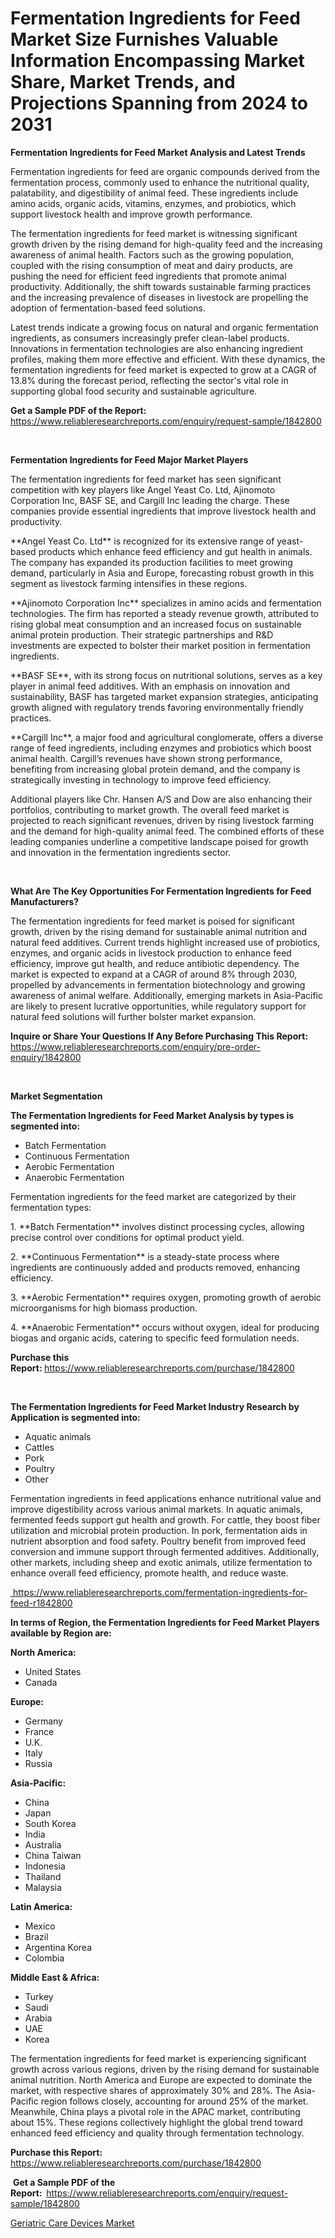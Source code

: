 <p><h1>Fermentation Ingredients for Feed Market Size Furnishes Valuable Information Encompassing Market Share, Market Trends, and Projections Spanning from 2024 to 2031</h1></p><p><strong>Fermentation Ingredients for Feed Market Analysis and Latest Trends</strong></p>
<p><p>Fermentation ingredients for feed are organic compounds derived from the fermentation process, commonly used to enhance the nutritional quality, palatability, and digestibility of animal feed. These ingredients include amino acids, organic acids, vitamins, enzymes, and probiotics, which support livestock health and improve growth performance. </p><p>The fermentation ingredients for feed market is witnessing significant growth driven by the rising demand for high-quality feed and the increasing awareness of animal health. Factors such as the growing population, coupled with the rising consumption of meat and dairy products, are pushing the need for efficient feed ingredients that promote animal productivity. Additionally, the shift towards sustainable farming practices and the increasing prevalence of diseases in livestock are propelling the adoption of fermentation-based feed solutions.</p><p>Latest trends indicate a growing focus on natural and organic fermentation ingredients, as consumers increasingly prefer clean-label products. Innovations in fermentation technologies are also enhancing ingredient profiles, making them more effective and efficient. With these dynamics, the fermentation ingredients for feed market is expected to grow at a CAGR of 13.8% during the forecast period, reflecting the sector's vital role in supporting global food security and sustainable agriculture.</p></p>
<p><strong>Get a Sample PDF of the Report:&nbsp;</strong> <a href="https://www.reliableresearchreports.com/enquiry/request-sample/1842800?utm_campaign=41&utm_medium=2&utm_source=Github&utm_content=ia&utm_term=01012025&utm_id=fermentation-ingredients-for-feed">https://www.reliableresearchreports.com/enquiry/request-sample/1842800</a></p>
<p>&nbsp;</p>
<p><strong>Fermentation Ingredients for Feed Major Market Players</strong></p>
<p><p>The fermentation ingredients for feed market has seen significant competition with key players like Angel Yeast Co. Ltd, Ajinomoto Corporation Inc, BASF SE, and Cargill Inc leading the charge. These companies provide essential ingredients that improve livestock health and productivity.</p><p>**Angel Yeast Co. Ltd** is recognized for its extensive range of yeast-based products which enhance feed efficiency and gut health in animals. The company has expanded its production facilities to meet growing demand, particularly in Asia and Europe, forecasting robust growth in this segment as livestock farming intensifies in these regions. </p><p>**Ajinomoto Corporation Inc** specializes in amino acids and fermentation technologies. The firm has reported a steady revenue growth, attributed to rising global meat consumption and an increased focus on sustainable animal protein production. Their strategic partnerships and R&D investments are expected to bolster their market position in fermentation ingredients.</p><p>**BASF SE**, with its strong focus on nutritional solutions, serves as a key player in animal feed additives. With an emphasis on innovation and sustainability, BASF has targeted market expansion strategies, anticipating growth aligned with regulatory trends favoring environmentally friendly practices. </p><p>**Cargill Inc**, a major food and agricultural conglomerate, offers a diverse range of feed ingredients, including enzymes and probiotics which boost animal health. Cargill’s revenues have shown strong performance, benefiting from increasing global protein demand, and the company is strategically investing in technology to improve feed efficiency.</p><p>Additional players like Chr. Hansen A/S and Dow are also enhancing their portfolios, contributing to market growth. The overall feed market is projected to reach significant revenues, driven by rising livestock farming and the demand for high-quality animal feed. The combined efforts of these leading companies underline a competitive landscape poised for growth and innovation in the fermentation ingredients sector.</p></p>
<p>&nbsp;</p>
<p><strong>What Are The Key Opportunities For Fermentation Ingredients for Feed Manufacturers?</strong></p>
<p><p>The fermentation ingredients for feed market is poised for significant growth, driven by the rising demand for sustainable animal nutrition and natural feed additives. Current trends highlight increased use of probiotics, enzymes, and organic acids in livestock production to enhance feed efficiency, improve gut health, and reduce antibiotic dependency. The market is expected to expand at a CAGR of around 8% through 2030, propelled by advancements in fermentation biotechnology and growing awareness of animal welfare. Additionally, emerging markets in Asia-Pacific are likely to present lucrative opportunities, while regulatory support for natural feed solutions will further bolster market expansion.</p></p>
<p><strong>Inquire or Share Your Questions If Any Before Purchasing This Report:</strong> <a href="https://www.reliableresearchreports.com/enquiry/pre-order-enquiry/1842800?utm_campaign=41&utm_medium=2&utm_source=Github&utm_content=ia&utm_term=01012025&utm_id=fermentation-ingredients-for-feed">https://www.reliableresearchreports.com/enquiry/pre-order-enquiry/1842800</a></p>
<p>&nbsp;</p>
<p><strong>Market Segmentation</strong></p>
<p><strong>The Fermentation Ingredients for Feed Market Analysis by types is segmented into:</strong></p>
<p><ul><li>Batch Fermentation</li><li>Continuous Fermentation</li><li>Aerobic Fermentation</li><li>Anaerobic Fermentation</li></ul></p>
<p><p>Fermentation ingredients for the feed market are categorized by their fermentation types: </p><p>1. **Batch Fermentation** involves distinct processing cycles, allowing precise control over conditions for optimal product yield. </p><p>2. **Continuous Fermentation** is a steady-state process where ingredients are continuously added and products removed, enhancing efficiency. </p><p>3. **Aerobic Fermentation** requires oxygen, promoting growth of aerobic microorganisms for high biomass production. </p><p>4. **Anaerobic Fermentation** occurs without oxygen, ideal for producing biogas and organic acids, catering to specific feed formulation needs.</p></p>
<p><strong>Purchase this Report:&nbsp;</strong><a href="https://www.reliableresearchreports.com/purchase/1842800?utm_campaign=41&utm_medium=2&utm_source=Github&utm_content=ia&utm_term=01012025&utm_id=fermentation-ingredients-for-feed">https://www.reliableresearchreports.com/purchase/1842800</a></p>
<p>&nbsp;</p>
<p><strong>The Fermentation Ingredients for Feed Market Industry Research by Application is segmented into:</strong></p>
<p><ul><li>Aquatic animals</li><li>Cattles</li><li>Pork</li><li>Poultry</li><li>Other</li></ul></p>
<p><p>Fermentation ingredients in feed applications enhance nutritional value and improve digestibility across various animal markets. In aquatic animals, fermented feeds support gut health and growth. For cattle, they boost fiber utilization and microbial protein production. In pork, fermentation aids in nutrient absorption and food safety. Poultry benefit from improved feed conversion and immune support through fermented additives. Additionally, other markets, including sheep and exotic animals, utilize fermentation to enhance overall feed efficiency, promote health, and reduce waste.</p></p>
<p><a href="https://www.reliableresearchreports.com/fermentation-ingredients-for-feed-r1842800?utm_campaign=41&utm_medium=2&utm_source=Github&utm_content=ia&utm_term=01012025&utm_id=fermentation-ingredients-for-feed">&nbsp;https://www.reliableresearchreports.com/fermentation-ingredients-for-feed-r1842800</a></p>
<p><strong>In terms of Region, the Fermentation Ingredients for Feed Market Players available by Region are:</strong></p>
<p>
    <p> <strong> North America: </strong>
        <ul>
            <li>United States</li>
            <li>Canada</li>
        </ul>
        </p> 
    <p> <strong> Europe: </strong>
        <ul>
            <li>Germany</li>
            <li>France</li>
            <li>U.K.</li>
            <li>Italy</li>
            <li>Russia</li>
        </ul>
        </p> 
    <p> <strong> Asia-Pacific: </strong>
        <ul>
            <li>China</li>
            <li>Japan</li>
            <li>South Korea</li>
            <li>India</li>
            <li>Australia</li>
            <li>China Taiwan</li>
            <li>Indonesia</li>
            <li>Thailand</li>
            <li>Malaysia</li>
        </ul>
        </p> 
    <p> <strong> Latin America: </strong>
        <ul>
            <li>Mexico</li>
            <li>Brazil</li>
            <li>Argentina Korea</li>
            <li>Colombia</li>
        </ul>
        </p> 
    <p> <strong> Middle East & Africa: </strong>
        <ul>
            <li>Turkey</li>
            <li>Saudi</li>
            <li>Arabia</li>
            <li>UAE</li>
            <li>Korea</li>
        </ul>
    </p>
    </p>
<p><p>The fermentation ingredients for feed market is experiencing significant growth across various regions, driven by the rising demand for sustainable animal nutrition. North America and Europe are expected to dominate the market, with respective shares of approximately 30% and 28%. The Asia-Pacific region follows closely, accounting for around 25% of the market. Meanwhile, China plays a pivotal role in the APAC market, contributing about 15%. These regions collectively highlight the global trend toward enhanced feed efficiency and quality through fermentation technology.</p></p>
<p><strong>Purchase this Report: </strong><a href="https://www.reliableresearchreports.com/purchase/1842800?utm_campaign=41&utm_medium=2&utm_source=Github&utm_content=ia&utm_term=01012025&utm_id=fermentation-ingredients-for-feed">https://www.reliableresearchreports.com/purchase/1842800</a></p>
<p>&nbsp;<strong>Get a Sample PDF of the Report:&nbsp;&nbsp;</strong><a href="https://www.reliableresearchreports.com/enquiry/request-sample/1842800?utm_campaign=41&utm_medium=2&utm_source=Github&utm_content=ia&utm_term=01012025&utm_id=fermentation-ingredients-for-feed">https://www.reliableresearchreports.com/enquiry/request-sample/1842800</a></p>
<p><strong></strong></p>
<p><p><a href="https://github.com/nicoletavirag/Market-Research-Report-List-5/blob/main/geriatric-care-devices-market.md?utm_campaign=41&utm_medium=2&utm_source=Github&utm_content=ia&utm_term=01012025&utm_id=fermentation-ingredients-for-feed">Geriatric Care Devices Market</a></p></p>